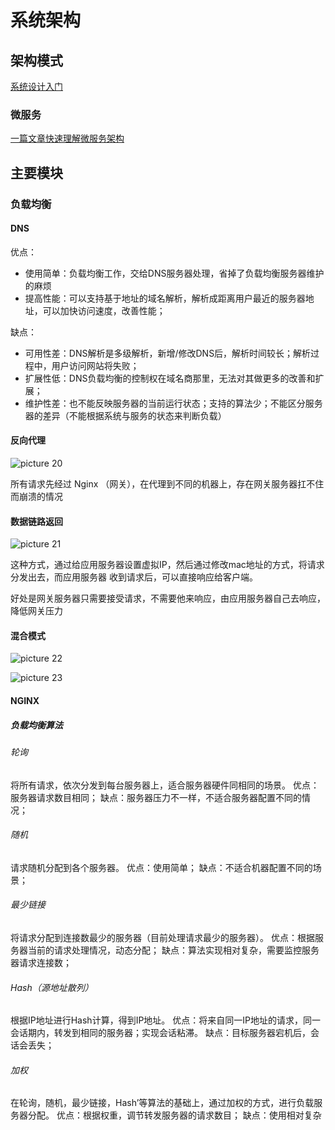 # 系统架构

## 架构模式

[系统设计入门](https://github.com/donnemartin/system-design-primer/blob/master/README-zh-Hans.md)

### 微服务

[一篇文章快速理解微服务架构](http://dockone.io/article/3687)

## 主要模块

### 负载均衡

#### DNS

优点：

- 使用简单：负载均衡工作，交给DNS服务器处理，省掉了负载均衡服务器维护的麻烦
- 提高性能：可以支持基于地址的域名解析，解析成距离用户最近的服务器地址，可以加快访问速度，改善性能；

缺点：

- 可用性差：DNS解析是多级解析，新增/修改DNS后，解析时间较长；解析过程中，用户访问网站将失败；
- 扩展性低：DNS负载均衡的控制权在域名商那里，无法对其做更多的改善和扩展；
- 维护性差：也不能反映服务器的当前运行状态；支持的算法少；不能区分服务器的差异（不能根据系统与服务的状态来判断负载）

#### 反向代理

![picture 20](http://qiniu.houserqu.com/c4eee172d49f9efaf78f587713075fcb2f29a48354d1ef65445aa0894c58b015.png)  

所有请求先经过 Nginx （网关），在代理到不同的机器上，存在网关服务器扛不住而崩溃的情况

#### 数据链路返回

![picture 21](http://qiniu.houserqu.com/b522aa377d1d5e2579a90e87fff355d5194b20e7675586b2db20852222d4deec.png)  

这种方式，通过给应用服务器设置虚拟IP，然后通过修改mac地址的方式，将请求分发出去，而应用服务器 收到请求后，可以直接响应给客户端。

好处是网关服务器只需要接受请求，不需要他来响应，由应用服务器自己去响应，降低网关压力

#### 混合模式

![picture 22](http://qiniu.houserqu.com/0b7c9faf764b3dc06547803ee246fb48b0576434d883e1f585fc29ac328bac01.png)  

![picture 23](http://qiniu.houserqu.com/ef8a6760a341b9dd9bbb7783eaa9699cd23c1040b0ed781f52cdb51fc7a425c6.png)  

#### NGINX

##### 负载均衡算法

###### 轮询

将所有请求，依次分发到每台服务器上，适合服务器硬件同相同的场景。
优点：服务器请求数目相同；
缺点：服务器压力不一样，不适合服务器配置不同的情况；

###### 随机

请求随机分配到各个服务器。
优点：使用简单；
缺点：不适合机器配置不同的场景；

###### 最少链接

将请求分配到连接数最少的服务器（目前处理请求最少的服务器）。
优点：根据服务器当前的请求处理情况，动态分配；
缺点：算法实现相对复杂，需要监控服务器请求连接数；

###### Hash（源地址散列）

根据IP地址进行Hash计算，得到IP地址。
优点：将来自同一IP地址的请求，同一会话期内，转发到相同的服务器；实现会话粘滞。
缺点：目标服务器宕机后，会话会丢失；

###### 加权

在轮询，随机，最少链接，Hash’等算法的基础上，通过加权的方式，进行负载服务器分配。
优点：根据权重，调节转发服务器的请求数目；
缺点：使用相对复杂
